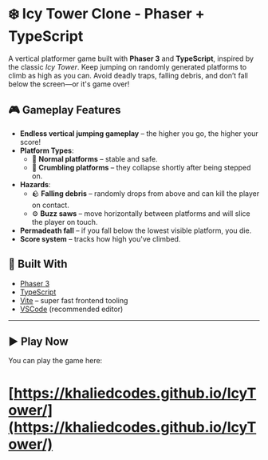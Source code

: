 # ❄️ Icy Tower Clone - Phaser + TypeScript

A vertical platformer game built with **Phaser 3** and **TypeScript**, inspired by the classic *Icy Tower*. Keep jumping on randomly generated platforms to climb as high as you can. Avoid deadly traps, falling debris, and don’t fall below the screen—or it's game over!

## 🎮 Gameplay Features

- **Endless vertical jumping gameplay** – the higher you go, the higher your score!
- **Platform Types**:
  - 🧱 **Normal platforms** – stable and safe.
  - 🧊 **Crumbling platforms** – they collapse shortly after being stepped on.
- **Hazards**:
  - 🪨 **Falling debris** – randomly drops from above and can kill the player on contact.
  - ⚙️ **Buzz saws** – move horizontally between platforms and will slice the player on touch.
- **Permadeath fall** – if you fall below the lowest visible platform, you die.
- **Score system** – tracks how high you've climbed.

## 🧪 Built With

- [Phaser 3](https://phaser.io/)
- [TypeScript](https://www.typescriptlang.org/)
- [Vite](https://vitejs.dev/) – super fast frontend tooling
- [VSCode](https://code.visualstudio.com/) (recommended editor)
---

## ▶️ Play Now

You can play the game here:  
# **[https://khaliedcodes.github.io/IcyTower/](https://khaliedcodes.github.io/IcyTower/)**

